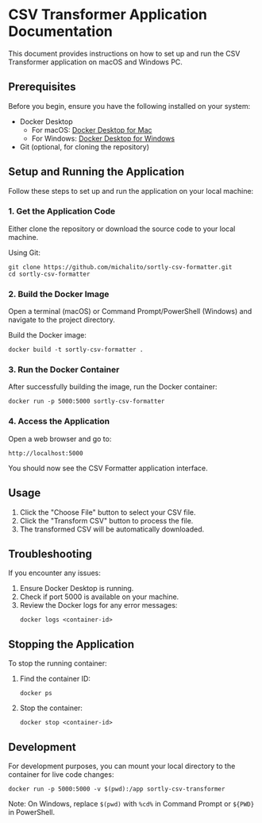 # CSV Transformer Application Documentation

This document provides instructions on how to set up and run the CSV Transformer application on macOS and Windows PC.

## Prerequisites

Before you begin, ensure you have the following installed on your system:

- Docker Desktop
  - For macOS: [Docker Desktop for Mac](https://docs.docker.com/docker-for-mac/install/)
  - For Windows: [Docker Desktop for Windows](https://docs.docker.com/docker-for-windows/install/)
- Git (optional, for cloning the repository)

## Setup and Running the Application

Follow these steps to set up and run the application on your local machine:

### 1. Get the Application Code

Either clone the repository or download the source code to your local machine.

Using Git:
```
git clone https://github.com/michalito/sortly-csv-formatter.git
cd sortly-csv-formatter
```

### 2. Build the Docker Image

Open a terminal (macOS) or Command Prompt/PowerShell (Windows) and navigate to the project directory.

Build the Docker image:
```
docker build -t sortly-csv-formatter .
```

### 3. Run the Docker Container

After successfully building the image, run the Docker container:

```
docker run -p 5000:5000 sortly-csv-formatter
```

### 4. Access the Application

Open a web browser and go to:
```
http://localhost:5000
```

You should now see the CSV Formatter application interface.

## Usage

1. Click the "Choose File" button to select your CSV file.
2. Click the "Transform CSV" button to process the file.
3. The transformed CSV will be automatically downloaded.

## Troubleshooting

If you encounter any issues:

1. Ensure Docker Desktop is running.
2. Check if port 5000 is available on your machine.
3. Review the Docker logs for any error messages:
   ```
   docker logs <container-id>
   ```

## Stopping the Application

To stop the running container:

1. Find the container ID:
   ```
   docker ps
   ```
2. Stop the container:
   ```
   docker stop <container-id>
   ```

## Development

For development purposes, you can mount your local directory to the container for live code changes:

```
docker run -p 5000:5000 -v $(pwd):/app sortly-csv-transformer
```

Note: On Windows, replace `$(pwd)` with `%cd%` in Command Prompt or `${PWD}` in PowerShell.